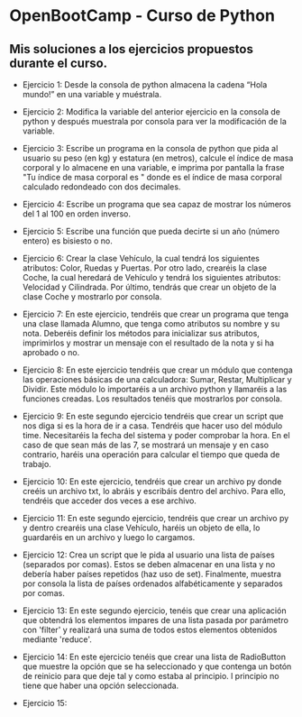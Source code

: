 # OpenBootCamp - Curso de Python
## Mis soluciones a los ejercicios propuestos durante el curso.

- Ejercicio 1:
Desde la consola de python almacena la cadena “Hola mundo!” en una variable y muéstrala.

- Ejercicio 2:
Modifica la variable del anterior ejercicio en la consola de python y después muestrala por consola para ver la modificación de la variable.

- Ejercicio 3:
Escribe un programa en la consola de python que pida al usuario su peso (en kg) y estatura (en metros),
calcule el índice de masa corporal y lo almacene en una variable, 
e imprima por pantalla la frase "Tu índice de masa corporal es " 
donde es el índice de masa corporal calculado redondeado con dos decimales.

- Ejercicio 4:
Escribe un programa que sea capaz de mostrar los números del 1 al 100 en orden inverso.

- Ejercicio 5:
Escribe una función que pueda decirte si un año (número entero) es bisiesto o no.

- Ejercicio 6:
Crear la clase Vehículo, la cual tendrá los siguientes atributos:
Color, Ruedas y Puertas.
Por otro lado, crearéis la clase Coche, la cual heredará de Vehículo y tendrá los siguientes atributos:
Velocidad y Cilindrada.
Por último, tendrás que crear un objeto de la clase Coche y mostrarlo por consola.

- Ejercicio 7:
En este ejercicio, tendréis que crear un programa que tenga una clase llamada Alumno, que tenga como atributos su nombre y su nota.
Deberéis definir los métodos para inicializar sus atributos, imprimirlos y mostrar un mensaje con el resultado de la nota y si ha aprobado o no.

- Ejercicio 8:
En este ejercicio tendréis que crear un módulo que contenga las operaciones básicas de una calculadora: Sumar, Restar, Multiplicar y Dividir.
Este módulo lo importaréis a un archivo python y llamaréis a las funciones creadas. Los resultados tenéis que mostrarlos por consola.

- Ejercicio 9:
En este segundo ejercicio tendréis que crear un script que nos diga si es la hora de ir a casa.
Tendréis que hacer uso del módulo time. Necesitaréis la fecha del sistema y poder comprobar la hora.
En el caso de que sean más de las 7, se mostrará un mensaje y en caso contrario, haréis una operación para calcular el tiempo que queda de trabajo.

- Ejercicio 10:
En este ejercicio, tendréis que crear un archivo py donde creéis un archivo txt, lo abráis y escribáis dentro del archivo.
Para ello, tendréis que acceder dos veces a ese archivo.

- Ejercicio 11:
En este segundo ejercicio, tendréis que crear un archivo py y dentro crearéis una clase Vehículo, haréis un objeto de ella, lo guardaréis en un archivo y luego lo cargamos.

- Ejercicio 12:
Crea un script que le pida al usuario una lista de países (separados por comas). Estos se deben almacenar en una lista y no debería haber países repetidos (haz uso de set). Finalmente, muestra por consola la lista de países ordenados alfabéticamente y separados por comas.

- Ejercicio 13:
En este segundo ejercicio, tenéis que crear una aplicación que obtendrá los elementos impares de una lista pasada por parámetro con 'filter' y realizará una suma de todos estos elementos obtenidos mediante 'reduce'.

- Ejercicio 14:
En este ejercicio tenéis que crear una lista de RadioButton que muestre la opción que se ha seleccionado y que contenga un botón de reinicio para que deje tal y como estaba al principio. l principio no tiene que haber una opción seleccionada.

- Ejercicio 15:
